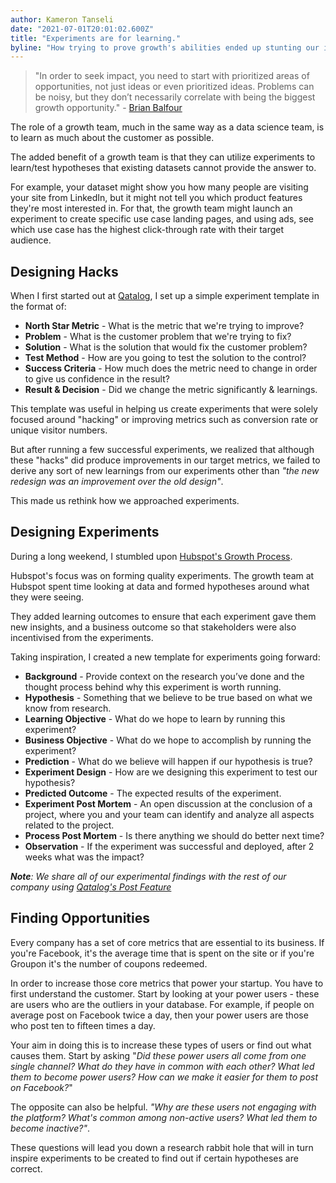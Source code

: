 ```yaml
---
author: Kameron Tanseli
date: "2021-07-01T20:01:02.600Z"
title: "Experiments are for learning."
byline: "How trying to prove growth's abilities ended up stunting our impact on the bottom line and how we fixed it."
---
```


> "In order to seek impact, you need to start with prioritized areas of opportunities, not just ideas or even prioritized ideas. Problems can be noisy, but they don’t necessarily correlate with being the biggest growth opportunity." - [Brian Balfour](https://brianbalfour.com/essays/growth-insights)

The role of a growth team, much in the same way as a data science team, is to learn as much about the customer as possible.

The added benefit of a growth team is that they can utilize experiments to learn/test hypotheses that existing datasets cannot provide the answer to.

For example, your dataset might show you how many people are visiting your site from LinkedIn, but it might not tell you which product features they're most interested in. For that, the growth team might launch an experiment to create specific use case landing pages, and using ads, see which use case has the highest click-through rate with their target audience.

## Designing Hacks

When I first started out at [Qatalog](https://qatalog.com/), I set up a simple experiment template in the format of:

* **North Star Metric** - What is the metric that we're trying to improve?
* **Problem** - What is the customer problem that we're trying to fix?
* **Solution** - What is the solution that would fix the customer problem?
* **Test Method** - How are you going to test the solution to the control?
* **Success Criteria** - How much does the metric need to change in order to give us confidence in the result?
* **Result & Decision** - Did we change the metric significantly & learnings.

This template was useful in helping us create experiments that were solely focused around "hacking" or improving metrics such as conversion rate or unique visitor numbers.

But after running a few successful experiments, we realized that although these "hacks" did produce improvements in our target metrics, we failed to derive any sort of new learnings from our experiments other than _"the new redesign was an improvement over the old design"_.

This made us rethink how we approached experiments.

## Designing Experiments

During a long weekend, I stumbled upon [Hubspot's Growth Process](https://docs.google.com/presentation/d/1BOI0vR1lyP6reaMc85FcHltfGo-5nT-rVZAYfvpEQEw/edit#slide=id.g452fc8e996_1_838).

Hubspot's focus was on forming quality experiments. The growth team at Hubspot spent time looking at data and formed hypotheses around what they were seeing.

They added learning outcomes to ensure that each experiment gave them new insights, and a business outcome so that stakeholders were also incentivised from the experiments.

Taking inspiration, I created a new template for experiments going forward:

* **Background** - Provide context on the research you’ve done and the thought process behind why this experiment is worth running.
* **Hypothesis** - Something that we believe to be true based on what we know from research.
* **Learning Objective** - What do we hope to learn by running this experiment?
* **Business Objective** - What do we hope to accomplish by running the experiment?
* **Prediction** - What do we believe will happen if our hypothesis is true?
* **Experiment Design** - How are we designing this experiment to test our hypothesis?
* **Predicted Outcome** - The expected results of the experiment.
* **Experiment Post Mortem** - An open discussion at the conclusion of a project, where you and your team can identify and analyze all aspects related to the project.
* **Process Post Mortem** - Is there anything we should do better next time?
* **Observation** - If the experiment was successful and deployed, after 2 weeks what was the impact?

_**Note**: We share all of our experimental findings with the rest of our company using [Qatalog's Post Feature](https://qatalog.com/posts/)_

## Finding Opportunities

Every company has a set of core metrics that are essential to its business. If you're Facebook, it's the average time that is spent on the site or if you're Groupon it's the number of coupons redeemed.

In order to increase those core metrics that power your startup. You have to first understand the customer. Start by looking at your power users - these are users who are the outliers in your database. For example, if people on average post on Facebook twice a day, then your power users are those who post ten to fifteen times a day.

Your aim in doing this is to increase these types of users or find out what causes them. Start by asking "_Did these power users all come from one single channel? What do they have in common with each other? What led them to become power users? How can we make it easier for them to post on Facebook?_"

The opposite can also be helpful. _"Why are these users not engaging with the platform? What's common among non-active users? What led them to become inactive?"_.

These questions will lead you down a research rabbit hole that will in turn inspire experiments to be created to find out if certain hypotheses are correct.